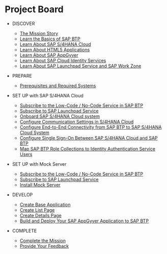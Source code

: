 # Project Board

<!-- disco-toc-start -->

- DISCOVER
  - [The Mission Story](../discover/business-story.md)
  - [Learn the Basics of SAP BTP](https://github.com/SAP-samples/cloud-extension-html5-sample/blob/mission/mission/discover/BTP.md)
  - [Learn About SAP S/4HANA Cloud](../discover/S4HC.md)
  - [Learn About HTML5 Applications](https://github.com/SAP-samples/cloud-extension-html5-sample/blob/mission/mission/discover/HTML5.md)
  - [Learn About SAP AppGyver](../discover/AppGyver.md)
  - [Learn About SAP Cloud Identity Services](https://github.com/SAP-samples/cloud-extension-html5-sample/blob/mission/mission/discover/IAS.md)
  - [Learn About SAP Launchpad Service and SAP Work Zone](https://github.com/SAP-samples/cloud-extension-html5-sample/blob/mission/mission/discover/Launchpad.md)

- PREPARE
  - [Prerequisites and Required Systems](../prepare/README.md)

- SET UP with SAP S/4HANA Cloud
  - [Subscribe to the Low-Code / No-Code Service in SAP BTP](../setup/btp/README.md)
  - [Subscribe to SAP Launchpad Service](../setup/launchpad/README.md)
  - [Onboard SAP S/4HANA Cloud system](../setup/s4hc-onboarding/README.md)
  - [Configure Communication Settings in S/4HANA Cloud](../setup/s4hc-setup/setup-s4hc-system.md)
  - [Configure End-to-End Connectivity from SAP BTP to SAP S/4HANA Cloud System](../connectivity/end-to-end-connection.md)
  - [Configure Single Sign-On Between SAP S/4HANA Cloud and SAP BTP](../setup/ias/README.md)
  - [Map SAP BTP Role Collections to Identity Authentication Service Users](../setup/rolemapping/README.md)


- SET UP with Mock Server
  - [Subscribe to the Low-Code / No-Code Service in SAP BTP](../setup/btp/README.md)
  - [Subscribe to SAP Launchpad Service](../setup/launchpad/README.md)
  - [Install Mock Server](../setup/mock/README.md)


- DEVELOP
  - [Create Base Application](../create-application/develop/README.md)
  - [Create List Page](../create-application/develop/ListPage/README.md)
  - [Create Details Page](../create-application/develop/DetailsPage/README.md)
  - [Build and Deploy Your SAP AppGyver Application to SAP BTP](../create-application/deploy/README.md)

- COMPLETE
  - [Complete the Mission](../complete/complete-mission.md)
  - [Provide Your Feedback](../complete/share-feedback.md)

<!-- disco-toc-end -->
